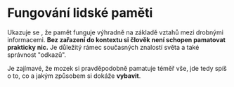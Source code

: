 # Fungování lidské paměti
Ukazuje se , že pamět funguje výhradně na základě vztahů mezi drobnými informacemi. **Bez zařazení do kontextu si člověk není schopen pamatovat prakticky nic.** Je důležitý rámec současných znalostí světa a také správnost "odkazů".

Je zajímavé, že mozek si pravděpodobně pamatuje téměř vše, jde tedy spíš o to, co a jakým způsobem si dokáže **vybavit**.